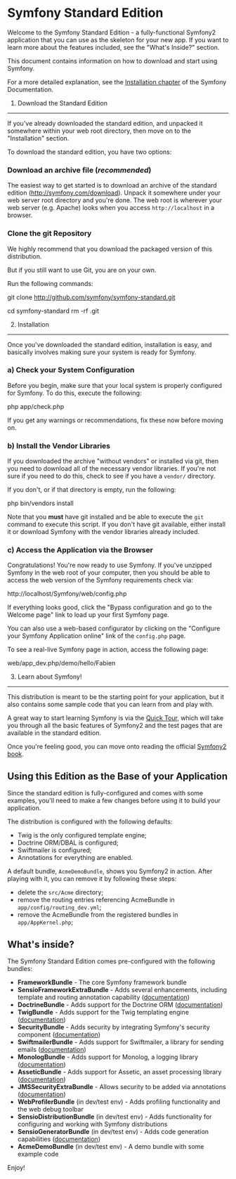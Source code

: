 Symfony Standard Edition
========================

Welcome to the Symfony Standard Edition - a fully-functional Symfony2
application that you can use as the skeleton for your new app. 
If you want
to learn more about the features included, see the "What's Inside?" section.


This document contains information on how to download and start using Symfony.

For a more detailed explanation, see the
[Installation chapter](http://symfony.com/doc/current/book/installation.html)
of the Symfony Documentation.


1) Download the Standard Edition
--------------------------------

If you've already downloaded the standard edition, and unpacked it somewhere
within your web root directory, then move on to the "Installation" section.


To download the standard edition, you have two options:


### Download an archive file (*recommended*)

The easiest way to get started is to download an archive of the standard edition
(http://symfony.com/download). 
Unpack it somewhere under your web server root
directory and you're done. 
The web root is wherever your web server (e.g. Apache)
looks when you access `http://localhost` in a browser.


### Clone the git Repository

We highly recommend that you download the packaged version of this distribution.

But if you still want to use Git, you are on your own.


Run the following commands:

    
git clone http://github.com/symfony/symfony-standard.git
    
cd symfony-standard
    rm -rf .git



2) Installation
---------------


Once you've downloaded the standard edition, installation is easy, and basically
involves making sure your system is ready for Symfony.


### a) Check your System Configuration

Before you begin, make sure that your local system is properly configured
for Symfony. 
To do this, execute the following:

    
php app/check.php


If you get any warnings or recommendations, fix these now before moving on.


### b) Install the Vendor Libraries


If you downloaded the archive "without vendors" or installed via git, then
you need to download all of the necessary vendor libraries. 
If you're not
sure if you need to do this, check to see if you have a ``vendor/`` directory.

If you don't, or if that directory is empty, run the following:

    
php bin/vendors install


Note that you **must** have git installed and be able to execute the `git`
command to execute this script. 
If you don't have git available, either install
it or download Symfony with the vendor libraries already included.


### c) Access the Application via the Browser


Congratulations! You're now ready to use Symfony. 
If you've unzipped Symfony
in the web root of your computer, then you should be able to access the
web version of the Symfony requirements check via:

    
http://localhost/Symfony/web/config.php


If everything looks good, click the "Bypass configuration and go to the Welcome page"
link to load up your first Symfony page.


You can also use a web-based configurator by clicking on the "Configure your
Symfony Application online" link of the ``config.php`` page.


To see a real-live Symfony page in action, access the following page:

    
web/app_dev.php/demo/hello/Fabien


3) Learn about Symfony!
-----------------------


This distribution is meant to be the starting point for your application,
but it also contains some sample code that you can learn from and play with.


A great way to start learning Symfony is via the [Quick Tour](http://symfony.com/doc/current/quick_tour/the_big_picture.html),
which will take you through
 all the basic features of Symfony2 and the test
pages that are available in the standard edition.


Once you're feeling good, you can move onto reading the official
[Symfony2 book](http://symfony.com/doc/current/).


Using this Edition as the Base of your Application
--------------------------------------------------


Since the standard edition is fully-configured and comes with some examples,
you'll need to make a few changes before using it to build your application.


The distribution is configured with the following defaults:

* Twig is the only configured template engine;
* Doctrine ORM/DBAL is configured;
* Swiftmailer is configured;
* Annotations for everything are enabled.

A default bundle, ``AcmeDemoBundle``, shows you Symfony2 in action. After
playing with it, you can remove it by following these steps:

* delete the ``src/Acme`` directory;
* remove the routing entries referencing AcmeBundle in ``app/config/routing_dev.yml``;
* remove the AcmeBundle from the registered bundles in ``app/AppKernel.php``;


What's inside?
---------------
The Symfony Standard Edition comes pre-configured with the following bundles:
	
* **FrameworkBundle** - The core Symfony framework bundle
* **SensioFrameworkExtraBundle** - Adds several enhancements, including template
  and routing annotation capability ([documentation](http://symfony.com/doc/current/bundles/SensioFrameworkExtraBundle/index.html))
* **DoctrineBundle** - Adds support for the Doctrine ORM
  ([documentation](http://symfony.com/doc/current/book/doctrine.html))
* **TwigBundle** - Adds support for the Twig templating engine
  ([documentation](http://symfony.com/doc/current/book/templating.html))
* **SecurityBundle** - Adds security by integrating Symfony's security component
  ([documentation](http://symfony.com/doc/current/book/security.html))
* **SwiftmailerBundle** - Adds support for Swiftmailer, a library for sending emails
  ([documentation](http://symfony.com/doc/2.0/cookbook/email.html))
* **MonologBundle** - Adds support for Monolog, a logging library
  ([documentation](http://symfony.com/doc/2.0/cookbook/logging/monolog.html))
* **AsseticBundle** - Adds support for Assetic, an asset processing library
  ([documentation](http://symfony.com/doc/2.0/cookbook/assetic/asset_management.html))
* **JMSSecurityExtraBundle** - Allows security to be added via annotations
  ([documentation](http://symfony.com/doc/current/bundles/JMSSecurityExtraBundle/index.html))
* **WebProfilerBundle** (in dev/test env) - Adds profiling functionality and
  the web debug toolbar
* **SensioDistributionBundle** (in dev/test env) - Adds functionality for configuring
  and working with Symfony distributions
* **SensioGeneratorBundle** (in dev/test env) - Adds code generation capabilities
  ([documentation](http://symfony.com/doc/current/bundles/SensioGeneratorBundle/index.html))
* **AcmeDemoBundle** (in dev/test env) - A demo bundle with some example code

Enjoy!
